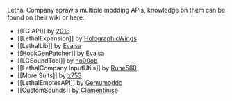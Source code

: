 Lethal Company sprawls multiple modding APIs, knowledge on them can be found on their wiki or here:
- [[LC API]] by [2018](https://thunderstore.io/c/lethal-company/p/2018/)
- [[LethalExpansion]] by [HolographicWings](https://thunderstore.io/c/lethal-company/p/HolographicWings/)
- [[LethalLib]] by [Evaisa](https://thunderstore.io/c/lethal-company/p/Evaisa/)
- [[HookGenPatcher]] by [Evaisa](https://thunderstore.io/c/lethal-company/p/Evaisa/)
- [[LCSoundTool]] by [no00ob](https://thunderstore.io/c/lethal-company/p/no00ob/)
- [[LethalCompany InputUtils]] by [Rune580](https://thunderstore.io/c/lethal-company/p/Rune580/)
- [[More Suits]] by [x753](https://thunderstore.io/c/lethal-company/p/x753/)
- [[LethalEmotesAPI]] by [Gemumoddo](https://thunderstore.io/c/lethal-company/p/Gemumoddo/)
- [[CustomSounds]] by [Clementinise](https://thunderstore.io/c/lethal-company/p/Clementinise/)